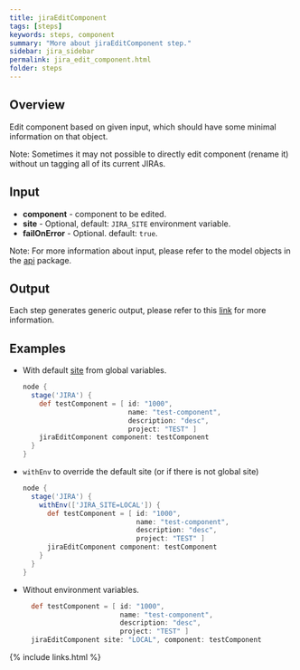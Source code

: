 ```yaml
---
title: jiraEditComponent
tags: [steps]
keywords: steps, component
summary: "More about jiraEditComponent step."
sidebar: jira_sidebar
permalink: jira_edit_component.html
folder: steps
---
```


## Overview

Edit component based on given input, which should have some minimal information on that object.

Note: Sometimes it may not possible to directly edit component (rename it) without un tagging all of its current JIRAs.

## Input

* **component** - component to be edited.
* **site** - Optional, default: `JIRA_SITE` environment variable.
* **failOnError** - Optional. default: `true`.

Note: For more information about input, please refer to the model objects in the [api](https://github.com/jenkinsci/jira-steps-plugin/tree/master/src/main/java/org/thoughtslive/jenkins/plugins/jira/api) package.

## Output

Each step generates generic output, please refer to this [link](config.html#common-response--error-handling) for more information.

## Examples

* With default [site](config#environment-variables) from global variables.

  ```groovy
  node {
    stage('JIRA') {
      def testComponent = [ id: "1000",
                            name: "test-component",
                            description: "desc",
                            project: "TEST" ]
      jiraEditComponent component: testComponent
    }
  }
  ```
* `withEnv` to override the default site (or if there is not global site)

  ```groovy
  node {
    stage('JIRA') {
      withEnv(['JIRA_SITE=LOCAL']) {
        def testComponent = [ id: "1000",
                              name: "test-component",
                              description: "desc",
                              project: "TEST" ]
        jiraEditComponent component: testComponent
      }
    }
  }
  ```
* Without environment variables.

  ```groovy
    def testComponent = [ id: "1000",
                          name: "test-component",
                          description: "desc",
                          project: "TEST" ]
    jiraEditComponent site: "LOCAL", component: testComponent
  ```

{% include links.html %}
